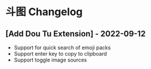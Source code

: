# 斗图 Changelog

## [Add Dou Tu Extension] - 2022-09-12

- Support for quick search of emoji packs
- Support enter key to copy to clipboard
- Support toggle image sources
